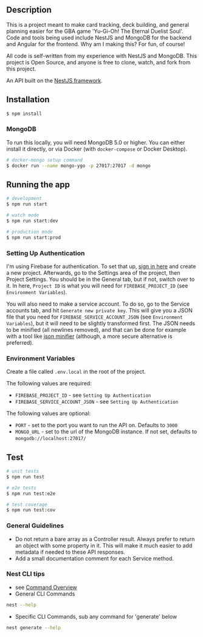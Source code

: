 ## Description

This is a project meant to make card tracking, deck building, and general planning easier for the GBA game 'Yu-Gi-Oh! The Eternal Duelist Soul'. Code and tools being used include NestJS and MongoDB for the backend and Angular for the frontend. Why am I making this? For fun, of course!

All code is self-written from my experience with NestJS and MongoDB. This project is Open Source, and anyone is free to clone, watch, and fork from this project.

An API built on the [NestJS framework](https://nestjs.com/).

## Installation

```bash
$ npm install
```

### MongoDB

To run this locally, you will need MongoDB 5.0 or higher. You can either install it directly, or via Docker (with `docker-compose` or Docker Desktop).

```bash
# docker-mongo setup command
$ docker run --name mongo-ygo -p 27017:27017 -d mongo
```

## Running the app

```bash
# development
$ npm run start

# watch mode
$ npm run start:dev

# production mode
$ npm run start:prod
```

### Setting Up Authentication

I'm using Firebase for authentication. To set that up, [sign in here](https://console.firebase.google.com/u/0/) and create a new project. Afterwards, go to the Settings area of the project, then Project Settings. You should be in the General tab, but if not, switch over to it. In here, `Project ID` is what you will need for `FIREBASE_PROJECT_ID` (see `Environment Variables`).

You will also need to make a service account. To do so, go to the Service accounts tab, and hit `Generate new private key`. This will give you a JSON file that you need for `FIREBASE_SERVICE_ACCOUNT_JSON` (see `Environment Variables`), but it will need to be slightly transformed first. The JSON needs to be minified (all newlines removed), and that can be done for example with a tool like [json minifier](https://codebeautify.org/jsonminifier) (although, a more secure alternative is preferred).

### Environment Variables

Create a file called `.env.local` in the root of the project.

The following values are required:

- `FIREBASE_PROJECT_ID` - see `Setting Up Authentication`
- `FIREBASE_SERVICE_ACCOUNT_JSON` - see `Setting Up Authentication`

The following values are optional:

- `PORT` - set to the port you want to run the API on. Defaults to `3000`
- `MONGO_URL` - set to the url of the MongoDB instance. If not set, defaults to `mongodb://localhost:27017/`

## Test

```bash
# unit tests
$ npm run test

# e2e tests
$ npm run test:e2e

# test coverage
$ npm run test:cov
```

### General Guidelines

- Do not return a bare array as a Controller result. Always prefer to return an object with some property in it. This will make it much easier to add metadata if needed to these API responses.
- Add a small documentation comment for each Service method.

### Nest CLI tips

- see [Command Overview](https://docs.nestjs.com/cli/overview#command-overview)
- General CLI Commands

```bash
nest --help
```

- Specific CLI Commands, sub any command for 'generate' below

```bash
nest generate --help
```
